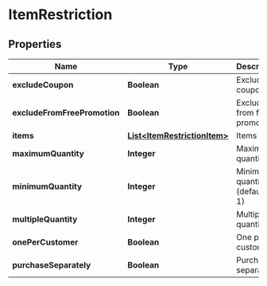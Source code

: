 

# ItemRestriction


## Properties

| Name | Type | Description | Notes |
|------------ | ------------- | ------------- | -------------|
|**excludeCoupon** | **Boolean** | Exclude coupons |  [optional] |
|**excludeFromFreePromotion** | **Boolean** | Exclude from free promotion |  [optional] |
|**items** | [**List&lt;ItemRestrictionItem&gt;**](ItemRestrictionItem.md) | Items |  [optional] |
|**maximumQuantity** | **Integer** | Maximum quantity |  [optional] |
|**minimumQuantity** | **Integer** | Minimum quantity (defaults to 1) |  [optional] |
|**multipleQuantity** | **Integer** | Multiple of quantity |  [optional] |
|**onePerCustomer** | **Boolean** | One per customer |  [optional] |
|**purchaseSeparately** | **Boolean** | Purchase separately |  [optional] |



